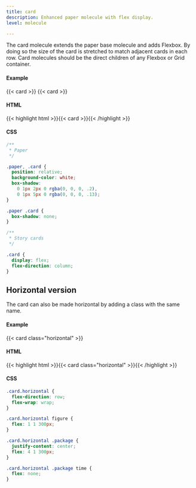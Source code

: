 ```yaml
---
title: card
description: Enhanced paper molecule with flex display.
level: molecule

---
```

The card molecule extends the paper base molecule and adds Flexbox. By doing so the size of the card is stretched to match adjacent cards in each row. Card molecules should be the direct children of any Flexbox or Grid container.

#### Example
<div class="grid">
 {{< card >}}
 {{< card >}}
</div>

#### HTML
{{< highlight html >}}{{< card >}}{{< /highlight >}}

#### CSS
```css
/**
 * Paper
 */

.paper, .card {
  position: relative;
  background-color: white;
  box-shadow: 
    0 1px 2px 0 rgba(0, 0, 0, .2), 
    0 1px 5px 0 rgba(0, 0, 0, .13);
}

.paper .card {
  box-shadow: none;
}

/**
 * Story cards
 */

.card {
  display: flex;
  flex-direction: column;
}
```

## Horizontal version

The card can also be made horizontal by adding a class with the same name.

#### Example
{{< card class="horizontal" >}}

#### HTML
{{< highlight html >}}{{< card class="horizontal" >}}{{< /highlight >}}

#### CSS
```css
.card.horizontal {
  flex-direction: row;
  flex-wrap: wrap;
}

.card.horizontal figure {
  flex: 1 1 300px;
}

.card.horizontal .package {
  justify-content: center;
  flex: 4 1 300px;
}

.card.horizontal .package time {
  flex: none;
}
```
